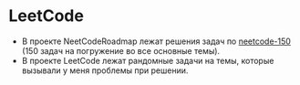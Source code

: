 # LeetCode
 
- В проекте NeetCodeRoadmap лежат решения задач по [neetcode-150](https://neetcode.io/roadmap) (150 задач на погружение во все основные темы).
- В проекте LeetCode лежат рандомные задачи на темы, которые вызывали у меня проблемы при решении.
